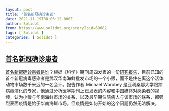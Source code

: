 ```yaml
---
layout: post
title: "首名新冠确诊患者"
date: 2021-11-19T08:03:12.000Z
author: Solidot
from: https://www.solidot.org/story?sid=69682
tags: [ Solidot ]
categories: [ Solidot ]
---
```

<!--1637308992000-->
[首名新冠确诊患者](https://www.solidot.org/story?sid=69682)
------

<div>
<a href="https://www.nytimes.com/live/2021/11/18/world/covid-vaccine-boosters-mandates#the-first-known-covid-case-was-a-vendor-at-a-wuhan-market-a-scientist-claims" target="_blank">首名新冠确诊患者是谁</a>？根据《科学》期刊周四发表的一份<a href="https://www.science.org/doi/10.1126/science.abm4454">研究报告</a>，目前已知的首个新冠病毒感染者是武汉华南海鲜批发市场的一个小贩，而不是住在离这个活体动物市场数千米远的一名会计。报告作者 Michael Worobey 是亚利桑那大学跟踪病毒演化的专家，他通过分析医学期刊上已发表的内容和中国媒体对感染者的视频，认为小贩与华南海鲜市场的关系，以及最早期住院病人与该市场的联系，都强烈表面疫情是始于华南海鲜市场。但疫情是如何开始的这个问题仍然无法解决。
</div>
